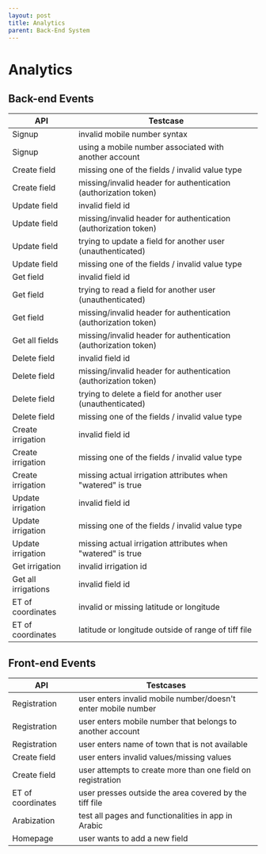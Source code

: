 ```yaml
---
layout: post
title: Analytics
parent: Back-End System
---
```


# Analytics

## Back-end Events

| API                 | Testcase                                                     |
| ------------------- | ------------------------------------------------------------ |
| Signup              | invalid mobile number syntax                                 |
| Signup              | using a mobile number associated with another account        |
| Create field        | missing one of the fields / invalid value type               |
| Create field        | missing/invalid header for authentication (authorization token) |
| Update field        | invalid field id                                             |
| Update field        | missing/invalid header for authentication (authorization token) |
| Update field        | trying to update a field for another user (unauthenticated)  |
| Update field        | missing one of the fields / invalid value type               |
| Get field           | invalid field id                                             |
| Get field           | trying to read a field for another user (unauthenticated)    |
| Get field           | missing/invalid header for authentication (authorization token) |
| Get all fields      | missing/invalid header for authentication (authorization token) |
| Delete field        | invalid field id                                             |
| Delete field        | missing/invalid header for authentication (authorization token) |
| Delete field        | trying to delete a field for another user (unauthenticated)  |
| Delete field        | missing one of the fields / invalid value type               |
| Create irrigation   | invalid field id                                             |
| Create irrigation   | missing one of the fields / invalid value type               |
| Create irrigation   | missing actual irrigation attributes when &quot;watered&quot; is true |
| Update irrigation   | invalid field id                                             |
| Update irrigation   | missing one of the fields / invalid value type               |
| Update irrigation   | missing actual irrigation attributes when &quot;watered&quot; is true |
| Get irrigation      | invalid irrigation id                                        |
| Get all irrigations | invalid field id                                             |
| ET of coordinates   | invalid or missing latitude or longitude                     |
| ET of coordinates   | latitude or longitude outside of range of tiff file          |

## Front-end Events

| API               | Testcases                                                    |
| ----------------- | ------------------------------------------------------------ |
| Registration      | user enters invalid mobile number/doesn&#39;t enter mobile number |
| Registration      | user enters mobile number that belongs to another account    |
| Registration      | user enters name of town that is not available               |
| Create field      | user enters invalid values/missing values                    |
| Create field      | user attempts to create more than one field on registration  |
| ET of coordinates | user presses outside the area covered by the tiff file       |
| Arabization       | test all pages and functionalities in app in Arabic          |
| Homepage          | user wants to add a new field                                |